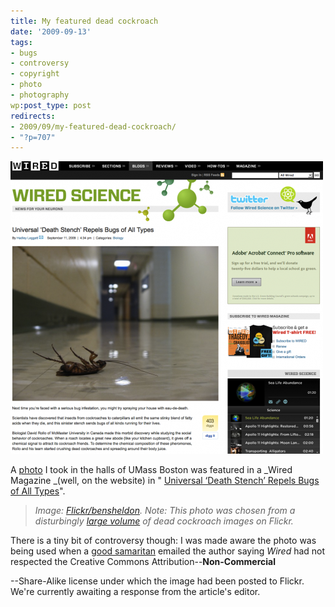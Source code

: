 ```yaml
---
title: My featured dead cockroach
date: '2009-09-13'
tags:
- bugs
- controversy
- copyright
- photo
- photography
wp:post_type: post
redirects:
- 2009/09/my-featured-dead-cockroach/
- "?p=707"
---
```


[ ![wired-cockroach](2009-09-13-My-featured-dead-cockroach/wired-cockroach-500x468.png "wired-cockroach") ](2009-09-13-My-featured-dead-cockroach/wired-cockroach.png)

A [photo](http://www.flickr.com/photos/bensheldon/1306195094/) I took in the halls of UMass Boston was featured in a _Wired Magazine _(well, on the website) in " [Universal ‘Death Stench’ Repels Bugs of All Types](http://www.wired.com/wiredscience/2009/09/deathstench/)".

> _Image: [Flickr/bensheldon](http://www.flickr.com/photos/bensheldon/1306195094/). Note: This photo was chosen from a disturbingly [large volume](http://www.flickr.com/search/show/?q=dead+cockroach) of dead cockroach images on Flickr._

There is a tiny bit of controversy though: I was made aware the photo was being used when a [good samaritan](http://www.tomtwigg.com/) emailed the author saying _Wired_ had not respected the Creative Commons Attribution--**Non-Commercial**

--Share-Alike license under which the image had been posted to Flickr. We're currently awaiting a response from the article's editor.

